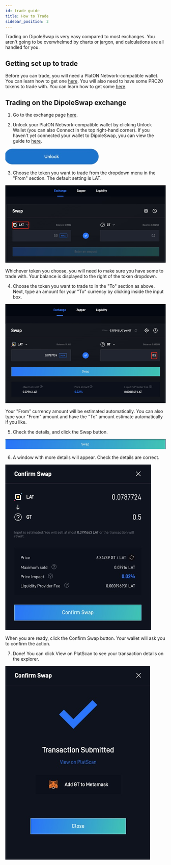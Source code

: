 ```yaml
---
id: trade-guide
title: How to Trade
sidebar_position: 2
---
```


Trading on DipoleSwap is very easy compared to most exchanges. You aren't going to be overwhelmed by charts or jargon, and calculations are all handled for you.

## Getting set up to trade

Before you can trade, you will need a PlatON Network-compatible wallet. You can learn how to get one [here](/docs/get-started/wallet-guide). You will also need to have some PRC20 tokens to trade with. You can learn how to get some [here](/docs/get-started/prc20-guide).

## Trading on the DipoleSwap exchange

1. Go to the exchange page [here](https://dipoleswap.exchange/swap).

   
2. Unlock your PlatON Network-compatible wallet by clicking Unlock Wallet (you can also Connect in the top right-hand corner). If you haven't yet connected your wallet to DipoleSwap, you can view the guide to [here](/docs/get-started/connection-guide).

![unlock](../../images/unlock.jpg#center)

3. Choose the token you want to trade from the dropdown menu in the "From" section. The default setting is LAT.

![swap-default-token](../../images/swap-default-token.jpg#center)

Whichever token you choose, you will need to make sure you have some to trade with. Your balance is displayed to the right of the token dropdown.

4. Choose the token you want to trade to in the "To" section as above. Next, type an amount for your "To" currency by clicking inside the input box.

![swap-input](../../images/swap-input.jpg#center)

Your "From" currency amount will be estimated automatically. You can also type your "From" amount and have the "To" amount estimate automatically if you like.

5. Check the details, and click the Swap button.

![swap-button](../../images/swap-button.jpg#center)

6. A window with more details will appear. Check the details are correct.

![swap-confirm](../../images/swap-confirm.jpg#center)

When you are ready, click the Confirm Swap button. Your wallet will ask you to confirm the action.

7. Done! You can click View on PlatScan to see your transaction details on the explorer.

![swap-done](../../images/swap-done.jpg#center)

